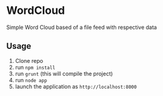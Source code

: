 WordCloud
=========

Simple Word Cloud based of a file feed with respective data

Usage
-----

1. Clone repo
2. run `npm install`
3. run `grunt` (this will compile the project)
4. run `node app`
5. launch the application as `http://localhost:8000`
